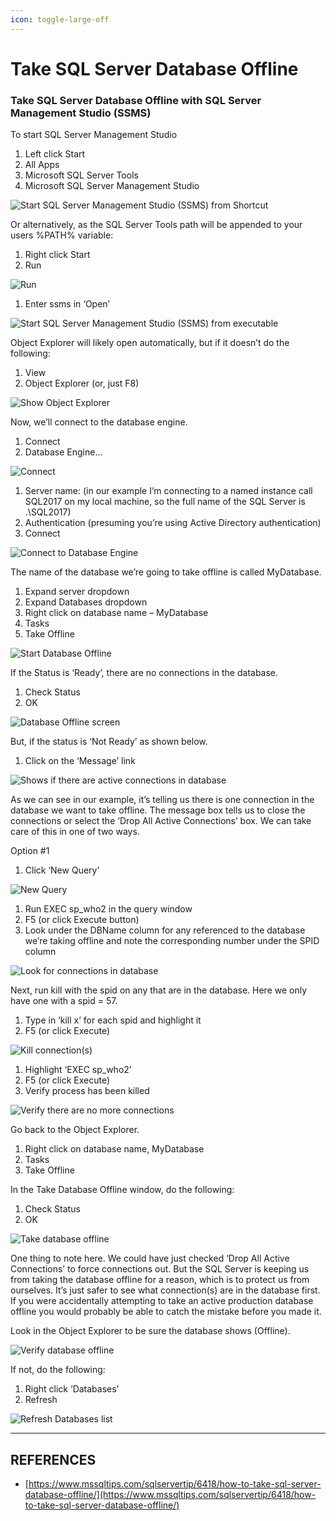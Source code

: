 ```yaml
---
icon: toggle-large-off
---
```


# Take SQL Server Database Offline

### Take SQL Server Database Offline with SQL Server Management Studio (SSMS)

To start SQL Server Management Studio

1. Left click Start
2. All Apps
3. Microsoft SQL Server Tools
4. Microsoft SQL Server Management Studio

![Start SQL Server Management Studio (SSMS) from Shortcut](https://www.mssqltips.com/wp-content/images-tips/6418_taking-sql-server-database-offline.001.png)

Or alternatively, as the SQL Server Tools path will be appended to your users %PATH% variable:

1. Right click Start
2. Run

![Run](https://www.mssqltips.com/wp-content/images-tips/6418_taking-sql-server-database-offline.002.png)

1. Enter ssms in ‘Open’

![Start SQL Server Management Studio (SSMS) from executable](https://www.mssqltips.com/wp-content/images-tips/6418_taking-sql-server-database-offline.003.png)

Object Explorer will likely open automatically, but if it doesn’t do the following:

1. View
2. Object Explorer (or, just F8)

![Show Object Explorer](https://www.mssqltips.com/wp-content/images-tips/6418_taking-sql-server-database-offline.004.png)

Now, we’ll connect to the database engine.

1. Connect
2. Database Engine…

![Connect](https://www.mssqltips.com/wp-content/images-tips/6418_taking-sql-server-database-offline.005.png)

1. Server name: (in our example I’m connecting to a named instance call SQL2017 on my local machine, so the full name of the SQL Server is .\SQL2017)
2. Authentication (presuming you’re using Active Directory authentication)
3. Connect

![Connect  to Database Engine](https://www.mssqltips.com/wp-content/images-tips/6418_taking-sql-server-database-offline.006.png)

The name of the database we’re going to take offline is called MyDatabase.

1. Expand server dropdown
2. Expand Databases dropdown
3. Right click on database name – MyDatabase
4. Tasks
5. Take Offline

![Start Database Offline](https://www.mssqltips.com/wp-content/images-tips/6418_taking-sql-server-database-offline.007.png)

If the Status is ‘Ready’, there are no connections in the database.

1. Check Status
2. OK

![Database Offline screen](https://www.mssqltips.com/wp-content/images-tips/6418_taking-sql-server-database-offline.008.png)

But, if the status is ‘Not Ready’ as shown below.

1. Click on the ‘Message’ link

![Shows if there are active connections in database](https://www.mssqltips.com/wp-content/images-tips/6418_taking-sql-server-database-offline.009.png)

As we can see in our example, it’s telling us there is one connection in the database we want to take offline. The message box tells us to close the connections or select the ‘Drop All Active Connections’ box. We can take care of this in one of two ways.

Option #1

1. Click ‘New Query’

![New Query](https://www.mssqltips.com/wp-content/images-tips/6418_taking-sql-server-database-offline.010.png)

1. Run EXEC sp\_who2 in the query window
2. F5 (or click Execute button)
3. Look under the DBName column for any referenced to the database we’re taking offline and note the corresponding number under the SPID column

![Look for connections in database](https://www.mssqltips.com/wp-content/images-tips/6418_taking-sql-server-database-offline.011.png)

Next, run kill with the spid on any that are in the database. Here we only have one with a spid = 57.

1. Type in ‘kill x’ for each spid and highlight it
2. F5 (or click Execute)

![Kill connection(s)](https://www.mssqltips.com/wp-content/images-tips/6418_taking-sql-server-database-offline.012.png)

1. Highlight ‘EXEC sp\_who2’
2. F5 (or click Execute)
3. Verify process has been killed

![Verify there are no more connections](https://www.mssqltips.com/wp-content/images-tips/6418_taking-sql-server-database-offline.013.png)

Go back to the Object Explorer.

1. Right click on database name, MyDatabase
2. Tasks
3. Take Offline

In the Take Database Offline window, do the following:

1. Check Status
2. OK

![Take database offline](https://www.mssqltips.com/wp-content/images-tips/6418_taking-sql-server-database-offline.014.png)

One thing to note here. We could have just checked ‘Drop All Active Connections’ to force connections out. But the SQL Server is keeping us from taking the database offline for a reason, which is to protect us from ourselves. It’s just safer to see what connection(s) are in the database first. If you were accidentally attempting to take an active production database offline you would probably be able to catch the mistake before you made it.

Look in the Object Explorer to be sure the database shows (Offline).

![Verify database offline](https://www.mssqltips.com/wp-content/images-tips/6418_taking-sql-server-database-offline.015.png)

If not, do the following:

1. Right click ‘Databases’
2. Refresh

![Refresh Databases list](https://www.mssqltips.com/wp-content/images-tips/6418_taking-sql-server-database-offline.016.png)



***

## REFERENCES

* [https://www.mssqltips.com/sqlservertip/6418/how-to-take-sql-server-database-offline/](https://www.mssqltips.com/sqlservertip/6418/how-to-take-sql-server-database-offline/)
